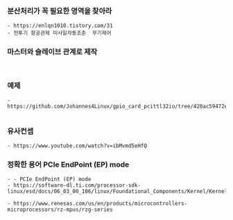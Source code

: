 


### 분산처리가 꼭 필요한 영역을 찾아라

```
- https://enlqn1010.tistory.com/31
- 전투기 항공관제 미사일자동조준  무기제어

```


### 마스터와 슬레이브 관계로 제작

```


```


### 예제

```
- https://github.com/Johannes4Linux/gpio_card_pcittl32io/tree/420ac59472e738b989f442c4fbfe80a34363f474


```

### 유사컨셉
```
- https://www.youtube.com/watch?v=ibMvmd5eHfQ

```

### 정확한 용어 PCIe EndPoint (EP) mode
```
- - PCIe EndPoint (EP) mode
- https://software-dl.ti.com/processor-sdk-linux/esd/docs/06_03_00_106/linux/Foundational_Components/Kernel/Kernel_Drivers/PCIe/PCIe_End_Point.html

- https://www.renesas.com/us/en/products/microcontrollers-microprocessors/rz-mpus/rzg-series


```
